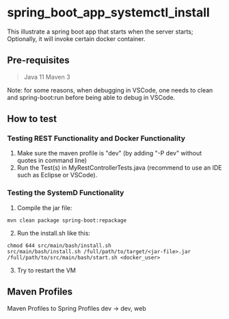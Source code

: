 # spring_boot_app_systemctl_install
This illustrate a spring boot app that starts when the server starts; Optionally, it will invoke certain docker container. 

## Pre-requisites

> Java 11
> Maven 3

Note: for some reasons, when debugging in VSCode, one needs to clean and spring-boot:run before being able to debug in VSCode. 

## How to test

### Testing REST Functionality and Docker Functionality

1. Make sure the maven profile is "dev" (by adding "-P dev" without quotes in command line)
2. Run the Test(s) in MyRestControllerTests.java (recommend to use an IDE such as Eclipse or VSCode). 

### Testing the SystemD Functionality

1. Compile the jar file:

```
mvn clean package spring-boot:repackage 
```

2. Run the install.sh like this: 

```
chmod 644 src/main/bash/install.sh
src/main/bash/install.sh /full/path/to/target/<jar-file>.jar /full/path/to/src/main/bash/start.sh <docker_user>
```

3. Try to restart the VM

## Maven Profiles

Maven Profiles to Spring Profiles
dev -> dev, web
